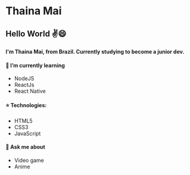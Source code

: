 # Thaina Mai
## Hello World :v::smile: 

#### I'm Thaina Mai, from Brazil. Currently studying to become a junior dev.
#### 🌱 I’m currently learning 
* NodeJS 
* ReactJs 
* React Native 
#### :star: Technologies: 
* HTML5
* CSS3
* JavaScript 
#### 💬 Ask me about 
* Video game
* Anime
<!--
**mnagahama/mnagahama** is a ✨ _special_ ✨ repository because its `README.md` (this file) appears on your GitHub profile.

Here are some ideas to get you started:

- 🔭 I’m currently working on ...
- 🌱 I’m currently learning ...
- 👯 I’m looking to collaborate on ...
- 🤔 I’m looking for help with ...
- 💬 Ask me about ...
- 📫 How to reach me: ...
- 😄 Pronouns: ...
- ⚡ Fun fact: ...
-->
